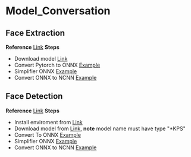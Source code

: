 # Model_Conversation

## Face Extraction
**Reference** [Link](https://github.com/deepinsight/insightface/tree/master/recognition/arcface_torch)
**Steps**
- Download model [Link](https://github.com/deepinsight/insightface/tree/master/recognition/arcface_torch)
- Convert Pytorch to ONNX [Example](face_extraction/example_convertion.sh)
- Simplifier ONNX [Example](face_extraction/onnx_simplifier.sh)
- Convert ONNX to NCNN [Example](face_extraction/onnx2ncnn.sh)

## Face Detection
**Reference** [Link](https://github.com/deepinsight/insightface/tree/master/detection/scrfd)
**Steps**
- Install enviroment from [Link](https://github.com/deepinsight/insightface/tree/master/detection/scrfd)
- Download model from [Link](https://github.com/deepinsight/insightface/tree/master/detection/scrfd), **note** model name must have type "*KPS"
- Convert To ONNX [Example](face_detection/scrfd/convert_to_onnx.sh)
- Simplifier ONNX [Example](face_detection/scrfd/onnx_simplifier.sh)
- Convert ONNX to NCNN [Example](face_detection/scrfd/onnx2ncnn.sh)
